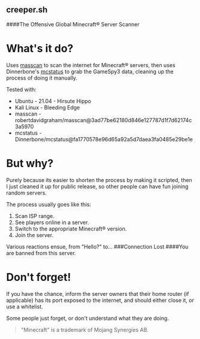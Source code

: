## creeper.sh
####The Offensive Global Minecraft® Server Scanner

# What's it do?
Uses [masscan](https://github.com/robertdavidgraham/masscan/) to scan the internet for Minecraft® servers,
then uses Dinnerbone's [mcstatus](https://dinnerbone.com/minecraft/tools/status/) to grab the GameSpy3 data,
cleaning up the process of doing it manually.

Tested with:
- Ubuntu - 21.04 - Hirsute Hippo
- Kali Linux - Bleeding Edge
- masscan - robertdavidgraham/masscan@3ad77be62180d846e127787d1f7d62174c3a5970
- mcstatus - Dinnerbone/mcstatus@fa1770578e96d65a92a5d7daea3fa0485e29be1e

# But why?
Purely because its easier to shorten the process by making it scripted, then I just cleaned it up for
public release, so other people can have fun joining random servers.

The process usually goes like this:
1. Scan ISP range.
2. See players online in a server.
3. Switch to the appropriate Minecraft® version.
4. Join the server.

Various reactions ensue, from "Hello?" to...
###Connection Lost
####You are banned from this server.

# Don't forget!
If you have the chance, inform the server owners that their home router (if applicable) has its port
exposed to the internet, and should either close it, or use a whitelist.

Some people just forget, or don't understand what they are doing. 














>"Minecraft" is a trademark of Mojang Synergies AB.
